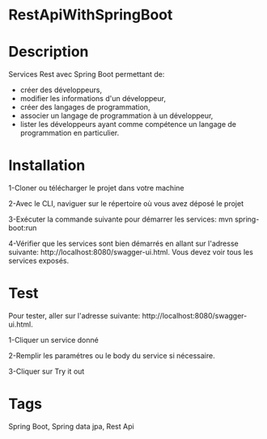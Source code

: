 # RestApiWithSpringBoot
# Description

Services Rest avec Spring Boot permettant de:
- créer des développeurs,
- modifier les informations d'un développeur,
- créer des langages de programmation,
- associer un langage de programmation à un développeur,
- lister les développeurs ayant comme compétence un langage de programmation en particulier.

# Installation
1-Cloner ou télécharger le projet dans votre machine

2-Avec le CLI, naviguer sur le répertoire où vous avez déposé le projet

3-Exécuter la commande suivante pour démarrer les services: mvn spring-boot:run

4-Vérifier que les services sont bien démarrés en allant sur l'adresse suivante: http://localhost:8080/swagger-ui.html. Vous devez voir tous les services exposés.

# Test
Pour tester, aller sur l'adresse suivante: http://localhost:8080/swagger-ui.html. 

1-Cliquer un service donné

2-Remplir les paramétres ou le body du service si nécessaire.

3-Cliquer sur Try it out

# Tags
Spring Boot, Spring data jpa, Rest Api
